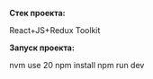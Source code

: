 <b> Стек проекта: </b>

React+JS+Redux Toolkit

<b>Запуск проекта:</b>

nvm use 20
npm install
npm run dev